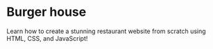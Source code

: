 # Burger house
Learn how to create a stunning restaurant website from scratch using HTML, CSS, and JavaScript!
